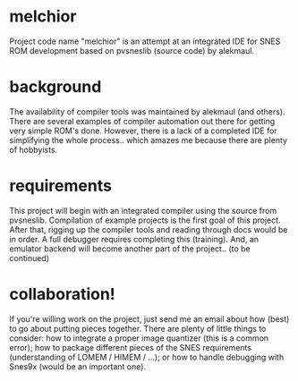 # melchior
Project code name "melchior" is an attempt at an integrated IDE for SNES ROM development based on pvsneslib (source code) by alekmaul.

# background
The availability of compiler tools was maintained by alekmaul (and others). There are several examples of compiler automation out there
for getting very simple ROM's done. However, there is a lack of a completed IDE for simplifying the whole process.. which amazes me
because there are plenty of hobbyists. 

# requirements
This project will begin with an integrated compiler using the source from pvsneslib. Compilation of example projects is the first 
goal of this project. After that, rigging up the compiler tools and reading through docs would be in order. A full debugger requires
completing this (training). And, an emulator backend will become another part of the project.. (to be continued)

# collaboration!
If you're willing work on the project, just send me an email about how (best) to go about putting pieces together. There are plenty
of little things to consider:  how to integrate a proper image quantizer (this is a common error); how to package different pieces
of the SNES requirements (understanding of LOMEM / HIMEM / ...); or how to handle debugging with Snes9x (would be an important one).
